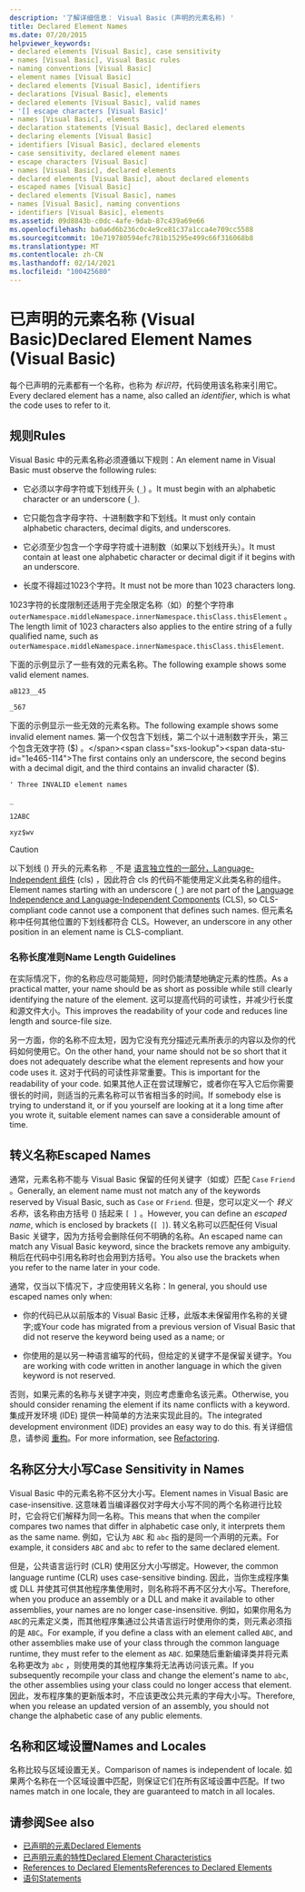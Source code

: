 ```yaml
---
description: '了解详细信息： Visual Basic (声明的元素名称) '
title: Declared Element Names
ms.date: 07/20/2015
helpviewer_keywords:
- declared elements [Visual Basic], case sensitivity
- names [Visual Basic], Visual Basic rules
- naming conventions [Visual Basic]
- element names [Visual Basic]
- declared elements [Visual Basic], identifiers
- declarations [Visual Basic], elements
- declared elements [Visual Basic], valid names
- '[] escape characters [Visual Basic]'
- names [Visual Basic], elements
- declaration statements [Visual Basic], declared elements
- declaring elements [Visual Basic]
- identifiers [Visual Basic], declared elements
- case sensitivity, declared element names
- escape characters [Visual Basic]
- names [Visual Basic], declared elements
- declared elements [Visual Basic], about declared elements
- escaped names [Visual Basic]
- declared elements [Visual Basic], names
- names [Visual Basic], naming conventions
- identifiers [Visual Basic], elements
ms.assetid: 09d8843b-c0dc-4afe-9dab-87c439a69e66
ms.openlocfilehash: ba0a6d6b236c0c4e9ce81c37a1cca4e709cc5588
ms.sourcegitcommit: 10e719780594efc781b15295e499c66f316068b8
ms.translationtype: MT
ms.contentlocale: zh-CN
ms.lasthandoff: 02/14/2021
ms.locfileid: "100425680"
---
```

# <a name="declared-element-names-visual-basic"></a><span data-ttu-id="1e465-103">已声明的元素名称 (Visual Basic)</span><span class="sxs-lookup"><span data-stu-id="1e465-103">Declared Element Names (Visual Basic)</span></span>

<span data-ttu-id="1e465-104">每个已声明的元素都有一个名称，也称为 *标识符*，代码使用该名称来引用它。</span><span class="sxs-lookup"><span data-stu-id="1e465-104">Every declared element has a name, also called an *identifier*, which is what the code uses to refer to it.</span></span>  
  
## <a name="rules"></a><span data-ttu-id="1e465-105">规则</span><span class="sxs-lookup"><span data-stu-id="1e465-105">Rules</span></span>  

 <span data-ttu-id="1e465-106">Visual Basic 中的元素名称必须遵循以下规则：</span><span class="sxs-lookup"><span data-stu-id="1e465-106">An element name in Visual Basic must observe the following rules:</span></span>  
  
- <span data-ttu-id="1e465-107">它必须以字母字符或下划线开头 (`_`) 。</span><span class="sxs-lookup"><span data-stu-id="1e465-107">It must begin with an alphabetic character or an underscore (`_`).</span></span>  
  
- <span data-ttu-id="1e465-108">它只能包含字母字符、十进制数字和下划线。</span><span class="sxs-lookup"><span data-stu-id="1e465-108">It must only contain alphabetic characters, decimal digits, and underscores.</span></span>  
  
- <span data-ttu-id="1e465-109">它必须至少包含一个字母字符或十进制数（如果以下划线开头）。</span><span class="sxs-lookup"><span data-stu-id="1e465-109">It must contain at least one alphabetic character or decimal digit if it begins with an underscore.</span></span>  
  
- <span data-ttu-id="1e465-110">长度不得超过1023个字符。</span><span class="sxs-lookup"><span data-stu-id="1e465-110">It must not be more than 1023 characters long.</span></span>  
  
 <span data-ttu-id="1e465-111">1023字符的长度限制还适用于完全限定名称（如）的整个字符串 `outerNamespace.middleNamespace.innerNamespace.thisClass.thisElement` 。</span><span class="sxs-lookup"><span data-stu-id="1e465-111">The length limit of 1023 characters also applies to the entire string of a fully qualified name, such as `outerNamespace.middleNamespace.innerNamespace.thisClass.thisElement`.</span></span>  
  
 <span data-ttu-id="1e465-112">下面的示例显示了一些有效的元素名称。</span><span class="sxs-lookup"><span data-stu-id="1e465-112">The following example shows some valid element names.</span></span>  
  
 `aB123__45`  
  
 `_567`  
  
 <span data-ttu-id="1e465-113">下面的示例显示一些无效的元素名称。</span><span class="sxs-lookup"><span data-stu-id="1e465-113">The following example shows some invalid element names.</span></span> <span data-ttu-id="1e465-114">第一个仅包含下划线，第二个以十进制数字开头，第三个包含无效字符 ($) 。</span><span class="sxs-lookup"><span data-stu-id="1e465-114">The first contains only an underscore, the second begins with a decimal digit, and the third contains an invalid character ($).</span></span>  
  
 `' Three INVALID element names`  
  
 `_`  
  
 `12ABC`  
  
 `xyz$wv`  
  
> [!CAUTION]
> <span data-ttu-id="1e465-115">以下划线 () 开头的元素名称 `_` 不是 [语言独立性的一部分，Language-Independent 组件](../../../../standard/language-independence-and-language-independent-components.md) (cls) ，因此符合 cls 的代码不能使用定义此类名称的组件。</span><span class="sxs-lookup"><span data-stu-id="1e465-115">Element names starting with an underscore (`_`) are not part of the [Language Independence and Language-Independent Components](../../../../standard/language-independence-and-language-independent-components.md) (CLS), so CLS-compliant code cannot use a component that defines such names.</span></span> <span data-ttu-id="1e465-116">但元素名称中任何其他位置的下划线都符合 CLS。</span><span class="sxs-lookup"><span data-stu-id="1e465-116">However, an underscore in any other position in an element name is CLS-compliant.</span></span>  
  
### <a name="name-length-guidelines"></a><span data-ttu-id="1e465-117">名称长度准则</span><span class="sxs-lookup"><span data-stu-id="1e465-117">Name Length Guidelines</span></span>  

 <span data-ttu-id="1e465-118">在实际情况下，你的名称应尽可能简短，同时仍能清楚地确定元素的性质。</span><span class="sxs-lookup"><span data-stu-id="1e465-118">As a practical matter, your name should be as short as possible while still clearly identifying the nature of the element.</span></span> <span data-ttu-id="1e465-119">这可以提高代码的可读性，并减少行长度和源文件大小。</span><span class="sxs-lookup"><span data-stu-id="1e465-119">This improves the readability of your code and reduces line length and source-file size.</span></span>  
  
 <span data-ttu-id="1e465-120">另一方面，你的名称不应太短，因为它没有充分描述元素所表示的内容以及你的代码如何使用它。</span><span class="sxs-lookup"><span data-stu-id="1e465-120">On the other hand, your name should not be so short that it does not adequately describe what the element represents and how your code uses it.</span></span> <span data-ttu-id="1e465-121">这对于代码的可读性非常重要。</span><span class="sxs-lookup"><span data-stu-id="1e465-121">This is important for the readability of your code.</span></span> <span data-ttu-id="1e465-122">如果其他人正在尝试理解它，或者你在写入它后你需要很长的时间，则适当的元素名称可以节省相当多的时间。</span><span class="sxs-lookup"><span data-stu-id="1e465-122">If somebody else is trying to understand it, or if you yourself are looking at it a long time after you wrote it, suitable element names can save a considerable amount of time.</span></span>  
  
## <a name="escaped-names"></a><span data-ttu-id="1e465-123">转义名称</span><span class="sxs-lookup"><span data-stu-id="1e465-123">Escaped Names</span></span>  

 <span data-ttu-id="1e465-124">通常，元素名称不能与 Visual Basic 保留的任何关键字（如或）匹配 `Case` `Friend` 。</span><span class="sxs-lookup"><span data-stu-id="1e465-124">Generally, an element name must not match any of the keywords reserved by Visual Basic, such as `Case` or `Friend`.</span></span> <span data-ttu-id="1e465-125">但是，您可以定义一个 *转义名称*，该名称由方括号 () 括起来 `[ ]` 。</span><span class="sxs-lookup"><span data-stu-id="1e465-125">However, you can define an *escaped name*, which is enclosed by brackets (`[ ]`).</span></span> <span data-ttu-id="1e465-126">转义名称可以匹配任何 Visual Basic 关键字，因为方括号会删除任何不明确的名称。</span><span class="sxs-lookup"><span data-stu-id="1e465-126">An escaped name can match any Visual Basic keyword, since the brackets remove any ambiguity.</span></span> <span data-ttu-id="1e465-127">稍后在代码中引用名称时也会用到方括号。</span><span class="sxs-lookup"><span data-stu-id="1e465-127">You also use the brackets when you refer to the name later in your code.</span></span>  
  
 <span data-ttu-id="1e465-128">通常，仅当以下情况下，才应使用转义名称：</span><span class="sxs-lookup"><span data-stu-id="1e465-128">In general, you should use escaped names only when:</span></span>  
  
- <span data-ttu-id="1e465-129">你的代码已从以前版本的 Visual Basic 迁移，此版本未保留用作名称的关键字;或</span><span class="sxs-lookup"><span data-stu-id="1e465-129">Your code has migrated from a previous version of Visual Basic that did not reserve the keyword being used as a name; or</span></span>  
  
- <span data-ttu-id="1e465-130">你使用的是以另一种语言编写的代码，但给定的关键字不是保留关键字。</span><span class="sxs-lookup"><span data-stu-id="1e465-130">You are working with code written in another language in which the given keyword is not reserved.</span></span>  
  
 <span data-ttu-id="1e465-131">否则，如果元素的名称与关键字冲突，则应考虑重命名该元素。</span><span class="sxs-lookup"><span data-stu-id="1e465-131">Otherwise, you should consider renaming the element if its name conflicts with a keyword.</span></span> <span data-ttu-id="1e465-132">集成开发环境 (IDE) 提供一种简单的方法来实现此目的。</span><span class="sxs-lookup"><span data-stu-id="1e465-132">The integrated development environment (IDE) provides an easy way to do this.</span></span> <span data-ttu-id="1e465-133">有关详细信息，请参阅 [重构](/visualstudio/ide/refactoring-in-visual-studio)。</span><span class="sxs-lookup"><span data-stu-id="1e465-133">For more information, see [Refactoring](/visualstudio/ide/refactoring-in-visual-studio).</span></span>  
  
## <a name="case-sensitivity-in-names"></a><span data-ttu-id="1e465-134">名称区分大小写</span><span class="sxs-lookup"><span data-stu-id="1e465-134">Case Sensitivity in Names</span></span>  

 <span data-ttu-id="1e465-135">Visual Basic 中的元素名称不区分大小写。</span><span class="sxs-lookup"><span data-stu-id="1e465-135">Element names in Visual Basic are case-insensitive.</span></span> <span data-ttu-id="1e465-136">这意味着当编译器仅对字母大小写不同的两个名称进行比较时，它会将它们解释为同一名称。</span><span class="sxs-lookup"><span data-stu-id="1e465-136">This means that when the compiler compares two names that differ in alphabetic case only, it interprets them as the same name.</span></span> <span data-ttu-id="1e465-137">例如，它认为 `ABC` 和 `abc` 指的是同一个声明的元素。</span><span class="sxs-lookup"><span data-stu-id="1e465-137">For example, it considers `ABC` and `abc` to refer to the same declared element.</span></span>  
  
 <span data-ttu-id="1e465-138">但是，公共语言运行时 (CLR) 使用区分大小写绑定。</span><span class="sxs-lookup"><span data-stu-id="1e465-138">However, the common language runtime (CLR) uses case-sensitive binding.</span></span> <span data-ttu-id="1e465-139">因此，当你生成程序集或 DLL 并使其可供其他程序集使用时，则名称将不再不区分大小写。</span><span class="sxs-lookup"><span data-stu-id="1e465-139">Therefore, when you produce an assembly or a DLL and make it available to other assemblies, your names are no longer case-insensitive.</span></span> <span data-ttu-id="1e465-140">例如，如果你用名为 `ABC`的元素定义类，而其他程序集通过公共语言运行时使用你的类，则元素必须指的是 `ABC`。</span><span class="sxs-lookup"><span data-stu-id="1e465-140">For example, if you define a class with an element called `ABC`, and other assemblies make use of your class through the common language runtime, they must refer to the element as `ABC`.</span></span> <span data-ttu-id="1e465-141">如果随后重新编译类并将元素名称更改为 `abc` ，则使用类的其他程序集将无法再访问该元素。</span><span class="sxs-lookup"><span data-stu-id="1e465-141">If you subsequently recompile your class and change the element's name to `abc`, the other assemblies using your class could no longer access that element.</span></span> <span data-ttu-id="1e465-142">因此，发布程序集的更新版本时，不应该更改公共元素的字母大小写。</span><span class="sxs-lookup"><span data-stu-id="1e465-142">Therefore, when you release an updated version of an assembly, you should not change the alphabetic case of any public elements.</span></span>  
  
## <a name="names-and-locales"></a><span data-ttu-id="1e465-143">名称和区域设置</span><span class="sxs-lookup"><span data-stu-id="1e465-143">Names and Locales</span></span>  

 <span data-ttu-id="1e465-144">名称比较与区域设置无关。</span><span class="sxs-lookup"><span data-stu-id="1e465-144">Comparison of names is independent of locale.</span></span> <span data-ttu-id="1e465-145">如果两个名称在一个区域设置中匹配，则保证它们在所有区域设置中匹配。</span><span class="sxs-lookup"><span data-stu-id="1e465-145">If two names match in one locale, they are guaranteed to match in all locales.</span></span>  
  
## <a name="see-also"></a><span data-ttu-id="1e465-146">请参阅</span><span class="sxs-lookup"><span data-stu-id="1e465-146">See also</span></span>

- [<span data-ttu-id="1e465-147">已声明的元素</span><span class="sxs-lookup"><span data-stu-id="1e465-147">Declared Elements</span></span>](index.md)
- [<span data-ttu-id="1e465-148">已声明元素的特性</span><span class="sxs-lookup"><span data-stu-id="1e465-148">Declared Element Characteristics</span></span>](declared-element-characteristics.md)
- [<span data-ttu-id="1e465-149">References to Declared Elements</span><span class="sxs-lookup"><span data-stu-id="1e465-149">References to Declared Elements</span></span>](references-to-declared-elements.md)
- [<span data-ttu-id="1e465-150">语句</span><span class="sxs-lookup"><span data-stu-id="1e465-150">Statements</span></span>](../../../language-reference/statements/index.md)
